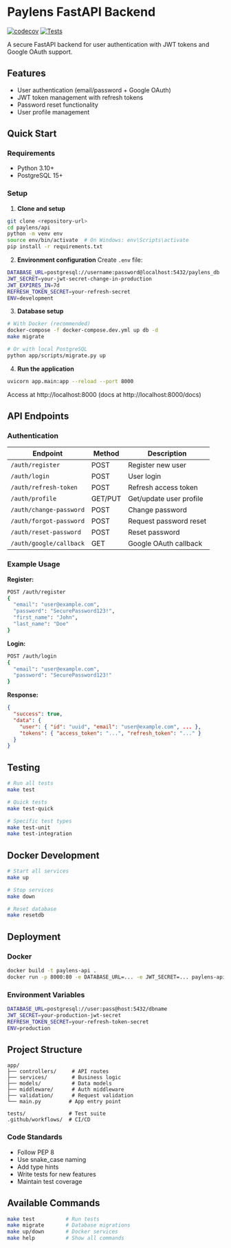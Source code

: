 # Paylens FastAPI Backend

[![codecov](https://codecov.io/gh/TarCode/paylens-fastapi/branch/main/graph/badge.svg)](https://codecov.io/gh/TarCode/paylens-fastapi)
[![Tests](https://github.com/TarCode/paylens-fastapi/actions/workflows/test.yml/badge.svg)](https://github.com/TarCode/paylens-fastapi/actions/workflows/test.yml)

A secure FastAPI backend for user authentication with JWT tokens and Google OAuth support.

## Features

- User authentication (email/password + Google OAuth)
- JWT token management with refresh tokens
- Password reset functionality
- User profile management

## Quick Start

### Requirements
- Python 3.10+
- PostgreSQL 15+

### Setup

1. **Clone and setup**
```bash
git clone <repository-url>
cd paylens/api
python -m venv env
source env/bin/activate  # On Windows: env\Scripts\activate
pip install -r requirements.txt
```

2. **Environment configuration**
Create `.env` file:
```bash
DATABASE_URL=postgresql://username:password@localhost:5432/paylens_db
JWT_SECRET=your-jwt-secret-change-in-production
JWT_EXPIRES_IN=7d
REFRESH_TOKEN_SECRET=your-refresh-secret
ENV=development
```

3. **Database setup**
```bash
# With Docker (recommended)
docker-compose -f docker-compose.dev.yml up db -d
make migrate

# Or with local PostgreSQL
python app/scripts/migrate.py up
```

4. **Run the application**
```bash
uvicorn app.main:app --reload --port 8000
```

Access at http://localhost:8000 (docs at http://localhost:8000/docs)

## API Endpoints

### Authentication
| Endpoint | Method | Description |
|----------|--------|-------------|
| `/auth/register` | POST | Register new user |
| `/auth/login` | POST | User login |
| `/auth/refresh-token` | POST | Refresh access token |
| `/auth/profile` | GET/PUT | Get/update user profile |
| `/auth/change-password` | POST | Change password |
| `/auth/forgot-password` | POST | Request password reset |
| `/auth/reset-password` | POST | Reset password |
| `/auth/google/callback` | GET | Google OAuth callback |

### Example Usage

**Register:**
```bash
POST /auth/register
{
  "email": "user@example.com",
  "password": "SecurePassword123!",
  "first_name": "John",
  "last_name": "Doe"
}
```

**Login:**
```bash
POST /auth/login
{
  "email": "user@example.com",
  "password": "SecurePassword123!"
}
```

**Response:**
```json
{
  "success": true,
  "data": {
    "user": { "id": "uuid", "email": "user@example.com", ... },
    "tokens": { "access_token": "...", "refresh_token": "..." }
  }
}
```

## Testing

```bash
# Run all tests
make test

# Quick tests
make test-quick

# Specific test types
make test-unit
make test-integration
```

## Docker Development

```bash
# Start all services
make up

# Stop services
make down

# Reset database
make resetdb
```

## Deployment

### Docker
```bash
docker build -t paylens-api .
docker run -p 8000:80 -e DATABASE_URL=... -e JWT_SECRET=... paylens-api
```

### Environment Variables
```bash
DATABASE_URL=postgresql://user:pass@host:5432/dbname
JWT_SECRET=your-production-jwt-secret
REFRESH_TOKEN_SECRET=your-refresh-token-secret
ENV=production
```

## Project Structure

```
app/
├── controllers/     # API routes
├── services/        # Business logic
├── models/          # Data models
├── middleware/      # Auth middleware
├── validation/      # Request validation
└── main.py         # App entry point

tests/              # Test suite
.github/workflows/  # CI/CD
```

### Code Standards
- Follow PEP 8
- Use snake_case naming
- Add type hints
- Write tests for new features
- Maintain test coverage

## Available Commands

```bash
make test          # Run tests
make migrate       # Database migrations
make up/down       # Docker services
make help          # Show all commands
```

